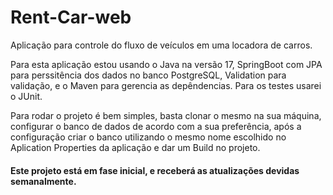 # Rent-Car-web

Aplicação para controle do fluxo de veículos em uma locadora de carros.

Para esta aplicação estou usando o Java na versão 17, SpringBoot com JPA para perssitência dos dados no banco PostgreSQL, Validation para validação, e o Maven para gerencia as depêndencias. Para os testes usarei o JUnit.

Para rodar o projeto é bem simples, basta clonar o mesmo na sua máquina, configurar o banco de dados de acordo com a sua preferência, após a configuração criar o banco utilizando o mesmo nome escolhido no Aplication Properties da aplicação e dar um Build no projeto.

<h4>Este projeto está em fase inicial, e receberá as atualizações devidas semanalmente.
